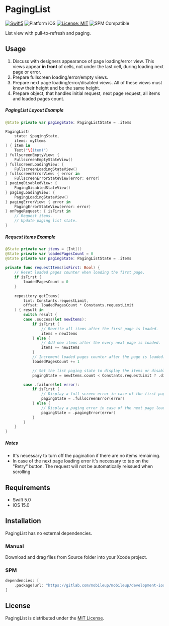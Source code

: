 # PagingList

<p align="left">
    <a href="https://developer.apple.com/swift"><img src="https://img.shields.io/badge/language-Swift_5-green" alt="Swift5" /></a>
 <img src="https://img.shields.io/badge/platform-iOS-blue.svg?style=flat" alt="Platform iOS" />
 <a href="https://github.com/MobileUpLLC/Utils/blob/main/LICENSE"><img src="https://img.shields.io/badge/license-MIT-green" alt="License: MIT" /></a>
<img src="https://img.shields.io/badge/SPM-compatible-green" alt="SPM Compatible">
</p>

List view with pull-to-refresh and paging.

## Usage

1. Discuss with designers appearance of page loading/error view. This views appear **in front** of cells, not under the last cell, during loading next page or error.
2. Prepare fullscreen loading/error/empty views.
3. Prepare next page loading/error/disabled views. All of these views must know their height and be the same height.
4. Prepare object, that handles initial request, next page request, all items and loaded pages count.
    

##### PagingList Layout Example
```swift
@State private var pagingState: PagingListState = .items

PagingList(
    state: $pagingState,
    items: myItems
) { item in
    Text("\(item)")
} fullscreenEmptyView: {
    FullscreenEmptyStateView()
} fullscreenLoadingView: {
    FullscreenLoadingStateView()
} fullscreenErrorView: { error in
    FullscreenErrorStateView(error: error)
} pagingDisabledView: {
    PagingDisabledStateView()
} pagingLoadingView: {
    PagingLoadingStateView()
} pagingErrorView: { error in
    PagingErrorStateView(error: error)
} onPageRequest: { isFirst in
    // Request items.
    // Update paging list state.
}
```  

##### Request Items Example 
```swift
@State private var items = [Int]()
@State private var loadedPagesCount = 0
@State private var pagingState: PagingListState = .items
    
private func requestItems(isFirst: Bool) {
    // Reset loaded pages counter when loading the first page.
    if isFirst {
        loadedPagesCount = 0
    }
    
    repository.getItems(
        limt: Constants.requestLimit,
        offset: loadedPagesCount * Constants.requestLimit
    ) { result in
        switch result {
        case .success(let newItems):
            if isFirst {
                // Rewrite all items after the first page is loaded.
                items = newItems
            } else {
                // Add new items after the every next page is loaded.
                items += newItems
            }
            // Increment loaded pages counter after the page is loaded.
            loadedPagesCount += 1

            // Set the list paging state to display the items or disable pagination if there are no items remaining.
            pagingState = newItems.count < Constants.requestLimit ? .disabled : .items

        case .failure(let error):
            if isFirst {
                // Display a full screen error in case of the first page loading error.
                pagingState = .fullscreenError(error)
            } else {
                // Display a paging error in case of the next page loading error.
                pagingState = .pagingError(error)
            }
        }
    }
}
```
##### Notes
* It's necessary to turn off the pagination if there are no items remaining.
* In case of the next page loading error it's necessary to tap on the "Retry" button. The request will not be automatically reissued when scrolling

## Requirements

- Swift 5.0
- iOS 15.0

## Installation

PagingList has no external dependencies.

### Manual

Download and drag files from Source folder into your Xcode project.

### SPM

```swift
dependencies: [
    .package(url: "https://gitlab.com/mobileup/mobileup/development-ios/paging-list", .upToNextMajor(from: "2.0.0"))
]
```

## License

PagingList is distributed under the [MIT License](https://gitlab.com/mobileup/mobileup/development-ios/paging-list/-/blob/main/LICENSE).
